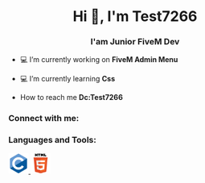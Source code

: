 <h1 align="center">Hi 👋, I'm Test7266</h1>
<h3 align="center">I'am Junior FiveM Dev</h3>

- 💻 I’m currently working on **FiveM Admin Menu**

- 💻 I’m currently learning **Css**

- How to reach me **Dc:Test7266**

<h3 align="left">Connect with me:</h3>
<p align="left">
</p>

<h3 align="left">Languages and Tools:</h3>
<p align="left"> <a href="https://www.cprogramming.com/" target="_blank" rel="noreferrer"> <img src="https://raw.githubusercontent.com/devicons/devicon/master/icons/c/c-original.svg" alt="c" width="40" height="40"/> </a> <a href="https://www.w3.org/html/" target="_blank" rel="noreferrer"> <img src="https://raw.githubusercontent.com/devicons/devicon/master/icons/html5/html5-original-wordmark.svg" alt="html5" width="40" height="40"/> </a> </p>
